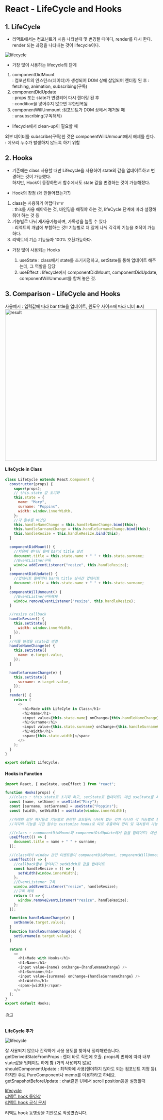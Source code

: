 # React - LifeCycle and Hooks

## 1. LifeCycle

- 리액트에서는 컴포넌트가 처음 나타날때 및 변경될 때마다, render를 다시 한다. render 되는 과정을 나타내는 것이 lifecycle이다.

![lifecycle](./images/2020-10-02_React_LifecycleAndHooks/lifecycle.png)

- 가장 많이 사용하는 lifecycle의 단계

1. componentDidMount  
   : 컴포넌트의 인스턴스(데이터)가 생성되어 DOM 상에 삽입되어 렌더링 된 후
   : fetching, animation, subscribing(구독)
2. componentDidUpdate  
   : props 또는 state가 변경되어 다시 렌더링 된 후  
   : condition을 넣어주지 않으면 무한반복됨
3. componentWillUnmount :컴포넌트가 DOM 상에서 제거될 때  
   : unsubscribing(구독해제)

- lifecycle에서 clean-up이 필요할 때

외부 데이터를 subscribe(구독)한 것은 componentWillUnmount에서 해제를 한다.  
: 메모리 누수가 발생하지 않도록 하기 위함

## 2. Hooks

- 기존에는 class 사용할 때만 Lifecycle을 사용하여 state의 값을 업데이트하고 변경하는 것이 가능했다.  
  하지만, Hook이 등장하면서 함수에서도 state 값을 변경하는 것이 가능해졌다.

- Hook의 장점 (왜 만들어졌는가?)

1. class는 사용하기 어렵다ㅠㅠ  
   : this를 사용 해야하는 것, 바인딩을 해줘야 하는 것, lifeCycle 단계에 따라 설정해 줘야 하는 것 등
2. 기능별로 나눠 재사용가능하며, 가독성을 높힐 수 있다  
   : 리액트의 개념에 부합하는 것!! 기능별로 더 잘게 나눠 각각의 기능을 조작이 가능하다.
3. 리액트의 기존 기능들과 100% 호환가능하다.

- 가장 많이 사용되는 Hooks

  1. useState : class에서 state를 초기지정하고, setState를 통해 업데이트 해주는데, 그 역할을 담당
  2. useEffect : lifecycle에서 componentDidMount, componentDidUpdate, componentWillUnmount를 합쳐 놓은 것.

## 3. Comparison - LifeCycle and Hooks

사용예시 : 입력값에 따라 bar title을 업데이트, 윈도우 사이즈에 따라 너비 표시
<img src="./images/2020-10-02_React_LifecycleAndHooks/hookresult.jpg" alt="result" width="500px">

#### LifeCycle in Class

```javascript
class LifeCycle extends React.Component {
  constructor(props) {
    super(props);
    // this.state 값 초기화
    this.state = {
      name: "Mary",
      surname: "Poppins",
      width: window.innerWidth,
    };
    //각 함수를 바인딩
    this.handleNameChange = this.handleNameChange.bind(this);
    this.handleSurnameChange = this.handleSurnameChange.bind(this);
    this.handleResize = this.handleResize.bind(this);
  }

  componentDidMount() {
    //처음에 렌더링 될때 bar의 title 설정
    document.title = this.state.name + " " + this.state.surname;
    //EventListner구독
    window.addEventListener("resize", this.handleResize);
  }
  componentDidUpdate() {
    //업데이트 될때마다 bar의 title 실시간 업데이트
    document.title = this.state.name + " " + this.state.surname;
  }
  componentWillUnmount() {
    //EventListner구독해제
    window.removeEventListener("resize", this.handleResize);
  }

  //resize callback
  handleResize() {
    this.setState({
      width: window.innerWidth,
    });
  }
  //이름 변경을 state값 변경
  handleNameChange(e) {
    this.setState({
      name: e.target.value,
    });
  }

  handleSurnameChange(e) {
    this.setState({
      surname: e.target.value,
    });
  }
  render() {
    return (
      <>
        <h1>Made with LifeCyle in Class</h1>
        <h1>Name</h1>
        <input value={this.state.name} onChange={this.handleNameChange} />
        <h1>Surname</h1>
        <input value={this.state.surname} onChange={this.handleSurnameChange} />
        <h1>Width</h1>
        <span>{this.state.width}</span>
      </>
    );
  }
}

export default LifeCycle;
```

#### Hooks in Function

```javascript
import React, { useState, useEffect } from "react";

function Hooks(props) {
  //(class : this.state로 초기화 하고, setState로 업데이트) 대신 useState를 사용하여 초기화 및 값을 업데이트
  const [name, setName] = useState("Mary");
  const [surname, setSurname] = useState("Poppins");
  const [width, setWidth] = useState(window.innerWidth);

  //아래와 같은 예시들로 기능별로 관련된 코드들이 나눠져 있는 것이 아니라 각 기능별로 함수를 묶어 모듈화 하는 것이 가능하다.
  //각각의 기능을 가진 함수는 customize hooks로 따로 추출하여 관리 및 재사용이 가능하다.

  //(class : componentDidMount와 componentDidUpdate에서 값을 업데이트) 대신 useEffect로 한번에
  useEffect(() => {
    document.title = name + " " + surname;
  });

  //(class에서 window 관련 이벤트들이 componentDidMount, componentWillUnmount등에 나누어져 있었다면) useEffect내부에서 window 관련 이벤트를 정리가능
  useEffect(() => {
    //callback함수 정의하고 setWidth로 값을 업데이트
    const handleResize = () => {
      setWidth(window.innerWidth);
    };
    //EventListener 구독
    window.addEventListener("resize", handleResize);
    //구독 해제
    return () => {
      window.removeEventListener("resize", handleResize);
    };
  });

  function handleNameChange(e) {
    setName(e.target.value);
  }
  function handleSurnameChange(e) {
    setSurname(e.target.value);
  }

  return (
    <>
      <h1>Made with Hooks</h1>
      <h1>Name</h1>
      <input value={name} onChange={handleNameChange} />
      <h1>Surname</h1>
      <input value={surname} onChange={handleSurnameChange} />
      <h1>Width</h1>
      <span>{width}</span>
    </>
  );
}
export default Hooks;
```

###### 참고

**LifeCycle 추가**

![lifecycle](./images/2020-10-02_React_LifecycleAndHooks/lesscommonlifecycle.jpg)

잘 사용되지 않으나 간략하게 사용 용도를 찾아서 정리해봤습니다.  
getDerivedStateFromProps : 렌더 바로 직전에 호출. props의 변화에 따라 내부 state값을 업데이트 하게 함 (거의 사용되지 않음)  
shouldComponentUpdate : 최적화에 사용(렌더하지 않아도 되는 컴포넌트 지정 등). 하지만 주로 PureComponent나 memo를 이용하라고 하네요.
getSnapshotBeforeUpdate : chat같은 UI에서 scroll position등을 설정할때

[lifecycle](https://projects.wojtekmaj.pl/react-lifecycle-methods-diagram/)  
[리액트 hook 동영상](https://www.youtube.com/watch?v=dpw9EHDh2bM&feature=youtu.be)  
[리액트 hook 공식 문서](https://ko.reactjs.org/docs/hooks-intro.html)

리액트 hook 동영상을 기반으로 작성였습니다.
